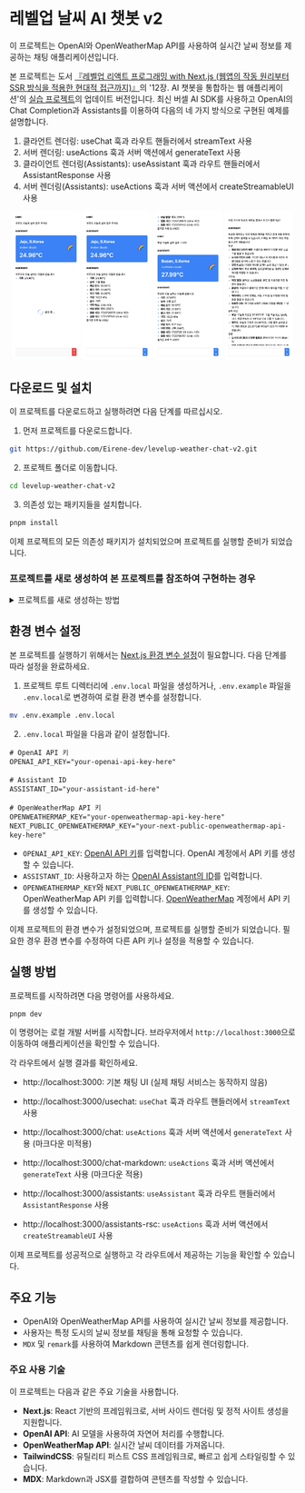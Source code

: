 # 레벨업 날씨 AI 챗봇 v2

이 프로젝트는 OpenAI와 OpenWeatherMap API를 사용하여 실시간 날씨 정보를 제공하는 채팅 애플리케이션입니다.

본 프로젝트는 도서 [『레벨업 리액트 프로그래밍 with Next.js (웹앱의 작동 원리부터 SSR 방식을 적용한 현대적 접근까지)』](https://reactnext-central.xyz/levelup/book)의 '12장. AI 챗봇을 통합하는 웹 애플리케이션'의 [실습 프로젝트](https://github.com/bjpublic/react_programming_with_Next.js/tree/main/chapter12)의 업데이트 버전입니다. 최신 버셀 AI SDK를 사용하고 OpenAI의 Chat Completion과 Assistants를 이용하여 다음의 네 가지 방식으로 구현된 예제를 설명합니다.
1. 클라언트 렌더링: useChat 훅과 라우트 핸들러에서 streamText 사용
2. 서버 렌더링: useActions 훅과 서버 액션에서 generateText 사용
3. 클라이언트 렌더링(Assistants): useAssistant 훅과 라우트 핸들러에서 AssistantResponse 사용
4. 서버 렌더링(Assistants): useActions 훅과 서버 액션에서 createStreamableUI 사용

<p align="center">
  <img src="./assets/images/levelup-weather-ai-app-v2_2.png" alt="레벨업 날씨 AI 챗봇 v2의 제주도 날씨 문의 시작" width="24%">
  <img src="./assets/images/levelup-weather-ai-app-v2_3.png" alt="레벨업 날씨 AI 챗봇 v2의 제주도 날씨 문의 완료" width="24%">
  <img src="./assets/images/levelup-weather-ai-app-v2_4.png" alt="레벨업 날씨 AI 챗봇 v2의 부산 날씨 문의" width="24%">
  <img src="./assets/images/levelup-weather-ai-app-v2_5.png" alt="레벨업 날씨 AI 챗봇 v2의 부산과 제주도 여행" width="24%">
</p>

## 다운로드 및 설치

이 프로젝트를 다운로드하고 실행하려면 다음 단계를 따르십시오.

1. 먼저 프로젝트를 다운로드합니다.
```bash
git https://github.com/Eirene-dev/levelup-weather-chat-v2.git
```

2. 프로젝트 폴더로 이동합니다.
```bash
cd levelup-weather-chat-v2
```

3. 의존성 있는 패키지들을 설치합니다.
```bash
pnpm install
```

이제 프로젝트의 모든 의존성 패키지가 설치되었으며 프로젝트를 실행할 준비가 되었습니다.

### 프로젝트를 새로 생성하여 본 프로젝트를 참조하여 구현하는 경우
<details>
    <summary>프로젝트를 새로 생성하는 방법</summary>

다음 명령어를 사용하여 Next.js 애플리케이션을 생성하고 프로젝트 디렉터리로 이동합니다.

```bash
npx create-next-app@latest levelup-weather-chat-v2
cd levelup-weather-chat-v2/
```

이제 필요한 패키지를 설치합니다. 먼저 OpenAI SDK, React, Zod를 설치합니다.

```bash
npm install ai @ai-sdk/openai @ai-sdk/react zod
```

다음으로 Markdown과 MDX 처리를 위해 필요한 패키지를 설치합니다. 이 패키지는 GitHub Flavored Markdown(GFM) 및 MDX 처리를 위한 remark와 rehype 플러그인을 포함합니다.

```bash
npm install remark-gfm @next/mdx @mdx-js/loader remark remark-html
```
</details>


## 환경 변수 설정
본 프로젝트를 실행하기 위해서는 [Next.js 환경 변수 설정](https://reactnext-central.xyz/docs/nextjs/configuring/environment-variables)이 필요합니다. 다음 단계를 따라 설정을 완료하세요.

1. 프로젝트 루트 디렉터리에 `.env.local` 파일을 생성하거나,
`.env.example` 파일을 `.env.local`로 변경하여 로컬 환경 변수를 설정합니다.

```bash
mv .env.example .env.local
```

2. `.env.local` 파일을 다음과 같이 설정합니다.

```env
# OpenAI API 키
OPENAI_API_KEY="your-openai-api-key-here"

# Assistant ID
ASSISTANT_ID="your-assistant-id-here"

# OpenWeatherMap API 키
OPENWEATHERMAP_KEY="your-openweathermap-api-key-here"
NEXT_PUBLIC_OPENWEATHERMAP_KEY="your-next-public-openweathermap-api-key-here"
```

  - `OPENAI_API_KEY`: [OpenAI API 키](https://platform.openai.com/api-keys)를 입력합니다. OpenAI 계정에서 API 키를 생성할 수 있습니다.
  - `ASSISTANT_ID`: 사용하고자 하는 [OpenAI Assistant의 ID](https://platform.openai.com/assistants)를 입력합니다.
  - `OPENWEATHERMAP_KEY`와 `NEXT_PUBLIC_OPENWEATHERMAP_KEY`: OpenWeatherMap API 키를 입력합니다. [OpenWeatherMap](https://openweathermap.org/) 계정에서 API 키를 생성할 수 있습니다.

이제 프로젝트의 환경 변수가 설정되었으며, 프로젝트를 실행할 준비가 되었습니다. 필요한 경우 환경 변수를 수정하여 다른 API 키나 설정을 적용할 수 있습니다.

## 실행 방법

프로젝트를 시작하려면 다음 명령어를 사용하세요.

```bash
pnpm dev
```

이 명령어는 로컬 개발 서버를 시작합니다. 브라우저에서 `http://localhost:3000`으로 이동하여 애플리케이션을 확인할 수 있습니다.

각 라우트에서 실행 결과를 확인하세요.
- http://localhost:3000: 기본 채팅 UI (실제 채팅 서비스는 동작하지 않음)
- http://localhost:3000/usechat: `useChat` 훅과 라우트 핸들러에서 `streamText` 사용

- http://localhost:3000/chat: `useActions` 훅과 서버 액션에서 `generateText` 사용 (마크다운 미적용)
- http://localhost:3000/chat-markdown: `useActions` 훅과 서버 액션에서 `generateText` 사용 (마크다운 적용)
- http://localhost:3000/assistants: `useAssistant` 훅과 라우트 핸들러에서 `AssistantResponse` 사용
- http://localhost:3000/assistants-rsc: `useActions` 훅과 서버 액션에서 `createStreamableUI` 사용

이제 프로젝트를 성공적으로 실행하고 각 라우트에서 제공하는 기능을 확인할 수 있습니다.



## 주요 기능

- OpenAI와 OpenWeatherMap API를 사용하여 실시간 날씨 정보를 제공합니다.
- 사용자는 특정 도시의 날씨 정보를 채팅을 통해 요청할 수 있습니다.
- `MDX` 및 `remark`를 사용하여 Markdown 콘텐츠를 쉽게 렌더링합니다.

### 주요 사용 기술

이 프로젝트는 다음과 같은 주요 기술을 사용합니다.

- **Next.js**: React 기반의 프레임워크로, 서버 사이드 렌더링 및 정적 사이트 생성을 지원합니다.
- **OpenAI API**: AI 모델을 사용하여 자연어 처리를 수행합니다.
- **OpenWeatherMap API**: 실시간 날씨 데이터를 가져옵니다.
- **TailwindCSS**: 유틸리티 퍼스트 CSS 프레임워크로, 빠르고 쉽게 스타일링할 수 있습니다.
- **MDX**: Markdown과 JSX를 결합하여 콘텐츠를 작성할 수 있습니다.
